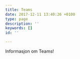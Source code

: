 ```yaml
---
title: Teams
date: 2017-12-11 13:40:26 +0100
type: page
description: ''
keywords: []
id: ''

---
```

Informasjon om Teams!